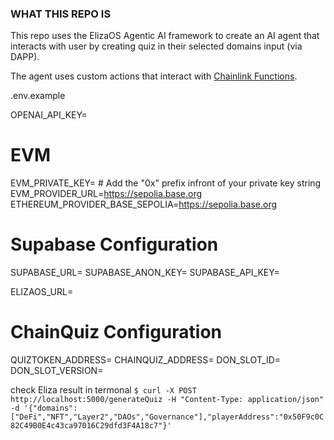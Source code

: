 ### WHAT THIS REPO IS
This repo uses the ElizaOS Agentic AI framework to create an AI agent that interacts with user by creating quiz in their selected domains input (via DAPP).


The agent uses custom actions that interact with [Chainlink Functions](https://docs.chain.link/chainlink-functions).

.env.example


OPENAI_API_KEY=

# EVM
EVM_PRIVATE_KEY=       # Add the "0x" prefix infront of your private key string                  
EVM_PROVIDER_URL=https://sepolia.base.org
ETHEREUM_PROVIDER_BASE_SEPOLIA=https://sepolia.base.org

# Supabase Configuration
SUPABASE_URL=
SUPABASE_ANON_KEY=
SUPABASE_API_KEY=

ELIZAOS_URL=

# ChainQuiz Configuration
QUIZTOKEN_ADDRESS=
CHAINQUIZ_ADDRESS=
DON_SLOT_ID=
DON_SLOT_VERSION=



check Eliza result in termonal
`$ curl -X POST http://localhost:5000/generateQuiz -H "Content-Type: application/json" -d '{"domains":["DeFi","NFT","Layer2","DAOs","Governance"],"playerAddress":"0x50F9c0C82C49B0E4c43ca97016C29dfd3F4A18c7"}'
`
